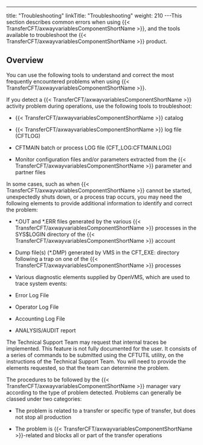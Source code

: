 ---
title: "Troubleshooting"
linkTitle: "Troubleshooting"
weight: 210
---This section describes common errors when using {{< TransferCFT/axwayvariablesComponentShortName  >}}, and the tools available to troubleshoot the {{< TransferCFT/axwayvariablesComponentShortName  >}} product.

## Overview

You can use the following tools to understand and correct the most frequently encountered problems when using {{< TransferCFT/axwayvariablesComponentShortName  >}}.

If you detect a {{< TransferCFT/axwayvariablesComponentShortName  >}} activity problem during operations, use the following tools to troubleshoot:

* {{< TransferCFT/axwayvariablesComponentShortName >}} catalog

<!-- -->

* {{< TransferCFT/axwayvariablesComponentShortName >}} log file (CFTLOG)

<!-- -->

* CFTMAIN batch or process LOG file (CFT_LOG:CFTMAIN.LOG)

<!-- -->

* Monitor configuration files and/or parameters extracted from the {{< TransferCFT/axwayvariablesComponentShortName >}} parameter and partner files

In some cases, such as when {{< TransferCFT/axwayvariablesComponentShortName  >}} cannot be started, unexpectedly shuts down, or a process trap occurs, you may need the following elements to provide additional information to identify and correct the problem:

* \*.OUT and \*.ERR files generated by the various {{< TransferCFT/axwayvariablesComponentShortName >}} processes in the SYS$LOGIN directory of the {{< TransferCFT/axwayvariablesComponentShortName >}} account

<!-- -->

* Dump file(s) (\*.DMP) generated by VMS in the CFT_EXE: directory following a trap on one of the {{< TransferCFT/axwayvariablesComponentShortName >}} processes

<!-- -->

* Various diagnostic elements supplied by OpenVMS, which are used to trace system events:

<!-- -->

* Error Log File

<!-- -->

* Operator Log File

<!-- -->

* Accounting Log File

<!-- -->

* ANALYSIS/AUDIT report

The Technical Support Team may request that internal traces be implemented. This feature is not fully documented for the user. It consists of a series of commands to be submitted using the CFTUTIL utility, on the instructions of the Technical Support Team. You will need to provide the elements requested, so that the team can determine the problem.

The procedures to be followed by the {{< TransferCFT/axwayvariablesComponentShortName  >}} manager vary according to the type of problem detected. Problems can generally be classed under two categories:

* The problem is related to a transfer or specific type of transfer, but does not stop all production

<!-- -->

* The problem is {{< TransferCFT/axwayvariablesComponentShortName >}}-related and blocks all or part of the transfer operations
